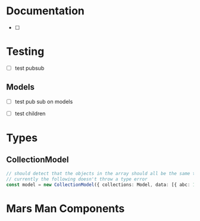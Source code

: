 # Documentation
- [ ]


# Testing
- [ ] test pubsub

## Models
- [ ] test pub sub on models
- [ ] test children



# Types
## CollectionModel
```ts
// should detect that the objects in the array should all be the same type
// currently the following doesn't throw a type error
const model = new CollectionModel({ collections: Model, data: [{ abc: 123 }, { abc: 123 }, { xyz: 123 }] })
```


# Mars Man Components